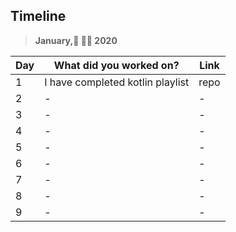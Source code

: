 ## Timeline

> **January,🎉 👩‍🏫 2020**

| Day | What did you worked on?  | Link    |
| --- | ------------------------ | ------- |
|1|I have completed kotlin playlist |repo|
|2|-|-|
|3|-|-|
|4|-|-|
|5|-|-|
|6|-|-|
|7|-|-|
|8|-|-|
|9|-|-|
